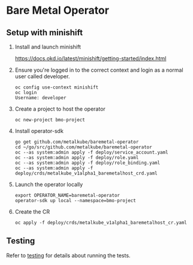 Bare Metal Operator
===================

## Setup with minishift

1. Install and launch minishift

   https://docs.okd.io/latest/minishift/getting-started/index.html

2. Ensure you're logged in to the correct context and login as a normal user called developer.

    ```
    oc config use-context minishift
    oc login
    Username: developer
    ```

3. Create a project to host the operator

    ```
    oc new-project bmo-project
    ```

4. Install operator-sdk

    ```
    go get github.com/metalkube/baremetal-operator
    cd ~/go/src/github.com/metalkube/baremetal-operator
    oc --as system:admin apply -f deploy/service_account.yaml
    oc --as system:admin apply -f deploy/role.yaml
    oc --as system:admin apply -f deploy/role_binding.yaml
    oc --as system:admin apply -f deploy/crds/metalkube_v1alpha1_baremetalhost_crd.yaml
    ```

5. Launch the operator locally

    ```
    export OPERATOR_NAME=baremetal-operator
    operator-sdk up local --namespace=bmo-project
    ```

6. Create the CR

    ```
    oc apply -f deploy/crds/metalkube_v1alpha1_baremetalhost_cr.yaml
    ```

## Testing

Refer to [testing](docs/testing.md) for details about running the tests.

